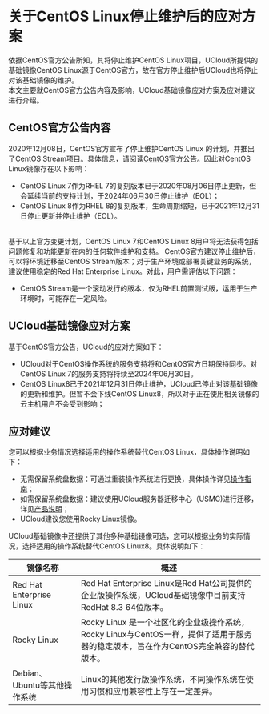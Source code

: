 # 关于CentOS Linux停止维护后的应对方案

依据CentOS官方公告所知，其将停止维护CentOS Linux项目，UCloud所提供的基础镜像CentOS Linux源于CentOS官方，故在官方停止维护后UCloud也将停止对该基础镜像的维护。
<br>
本文主要就CentOS官方公告内容及影响，UCloud基础镜像应对方案及应对建议进行介绍。
<br>


## CentOS官方公告内容
2020年12月08日，CentOS官方宣布了停止维护CentOS Linux 的计划，并推出了CentOS Stream项目。具体信息，请阅读[CentOS官方公告](https://www.centos.org/cl-vs-cs/)。因此对CentOS Linux镜像存在以下影响：
- CentOS Linux 7作为RHEL 7的复刻版本已于2020年08月06日停止更新，但会延续当前的支持计划，于2024年06月30日停止维护（EOL）；
- CentOS Linux 8作为RHEL 8的复刻版本，生命周期缩短，已于2021年12月31日停止更新并停止维护（EOL）。
<br>
基于以上官方变更计划，CentOS Linux 7和CentOS Linux 8用户将无法获得包括问题修复和功能更新在内的任何软件维护和支持。
CentOS官方建议停止维护后，可以将环境迁移至CentOS Stream版本；对于生产环境或部署关键业务的系统，建议使用稳定的Red Hat Enterprise Linux。对此，用户需评估以下问题：

- CentOS Stream是一个滚动发行的版本，仅为RHEL前置测试版，运用于生产环境时，可能存在一定风险。


## UCloud基础镜像应对方案
基于CentOS官方公告，UCloud的应对方案如下：
- UCloud对于CentOS操作系统的服务支持将和CentOS官方日期保持同步。对CentOS Linux 7的服务支持将持续至2024年06月30日。
- CentOS Linux8已于2021年12月31日停止维护，UCloud已停止对该基础镜像的更新和维护。但暂不会下线CentOS Linux8，所以对于正在使用相关镜像的云主机用户不会受到影响；

## 应对建议
您可以根据业务情况选择适用的操作系统替代CentOS Linux，具体操作说明如下：
- 无需保留系统盘数据：可通过重装操作系统进行更换，具体操作详见[操作指南](https://docs.ucloud.cn/uhost/guide/common?id=%e9%87%8d%e8%a3%85%e7%b3%bb%e7%bb%9f)；
- 如需保留系统盘数据：建议使用UCloud服务器迁移中心（USMC)进行迁移，详见[产品说明](https://docs.ucloud.cn/usmc/introduction/concept)；
- UCloud建议您使用Rocky Linux镜像。


UCloud基础镜像中还提供了其他多种基础镜像可选，您可以根据业务的实际情况，选择适用的操作系统替代CentOS Linux8。具体说明如下：

| 镜像名称 | 概述 |
| ----------- | ---------|
|Red Hat Enterprise Linux | Red Hat Enterprise Linux是Red Hat公司提供的企业版操作系统，UCloud基础镜像中目前支持RedHat 8.3 64位版本。|
|Rocky Linux  | Rocky Linux 是一个社区化的企业级操作系统，Rocky Linux与CentOS一样，提供了适用于服务器的稳定版本，旨在作为CentOS完全兼容的替代版本。 |
|Debian、Ubuntu等其他操作系统 | Linux的其他发行版操作系统，不同操作系统在使用习惯和应用兼容性上存在一定差异。|

